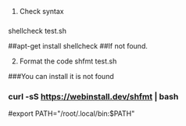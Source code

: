 
1. Check syntax
###
shellcheck test.sh

##apt-get install shellcheck ##If not found.

2. Format the code
shfmt test.sh

###You can install it is not found
### curl -sS https://webinstall.dev/shfmt | bash
#export PATH="/root/.local/bin:$PATH"
